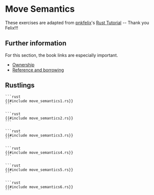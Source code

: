 # Move Semantics

These exercises are adapted from [pnkfelix](https://github.com/pnkfelix)'s [Rust Tutorial](https://pnkfelix.github.io/rust-examples-icfp2014/) -- Thank you Felix!!!

## Further information

For this section, the book links are especially important.

- [Ownership](https://doc.rust-lang.org/book/ch04-01-what-is-ownership.html)
- [Reference and borrowing](https://doc.rust-lang.org/book/ch04-02-references-and-borrowing.html)

## Rustlings

~~~admonish note title="move_semantics1" collapsible=true
```rust
{{#include move_semantics1.rs}}
```
~~~

~~~admonish note title="move_semantics2" collapsible=true
```rust
{{#include move_semantics2.rs}}
```
~~~

~~~admonish note title="move_semantics3" collapsible=true
```rust
{{#include move_semantics3.rs}}
```
~~~

~~~admonish note title="move_semantics4" collapsible=true
```rust
{{#include move_semantics4.rs}}
```
~~~

~~~admonish note title="move_semantics5" collapsible=true
```rust
{{#include move_semantics5.rs}}
```
~~~

~~~admonish note title="move_semantics6" collapsible=true
```rust
{{#include move_semantics6.rs}}
```
~~~

